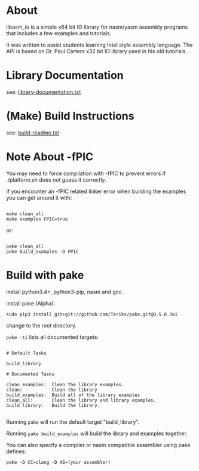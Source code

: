 # About

libasm_io is a simple x64 bit IO library for nasm/yasm assembly programs that includes a few examples and tutorials.

It was written to assist students learning Intel style assembly language.  The API is based on Dr. Paul Carters x32 bit IO library used in his old tutorials.

# Library Documentation

see: [library-documentation.txt](/library-documentation.txt)

# (Make) Build Instructions

see: [build-readme.txt](/build-readme.txt)


# Note About -fPIC

You may need to force compilation with -fPIC to prevent errors if
./platform.sh does not guess it correctly.

If you encounter an -fPIC related linker error when building the examples
you can get around it with:

```

make clean_all
make examples FPIC=true

```

or:

```

pake clean_all
pake build_examples -D FPIC

```


# Build with pake

install python3.4+, python3-pip, nasm and gcc.

install pake (Alpha):

`sudo pip3 install git+git://github.com/Teriks/pake.git@0.5.0.3a1`

change to the root directory.

`pake -ti` lists all documented targets:

```

# Default Tasks

build_library

# Documented Tasks

clean_examples:  Clean the library examples.
clean:           Clean the library
build_examples:  Build all of the library examples
clean_all:       Clean the library and library examples.
build_library:   Build the library.


```

Running `pake` will run the default target "build_library".

Running `pake build_examples` will build the library and examples together.


You can also specify a compiler or nasm compatible assembler using pake defines:

`pake -D CC=clang -D AS=(your assembler)`



